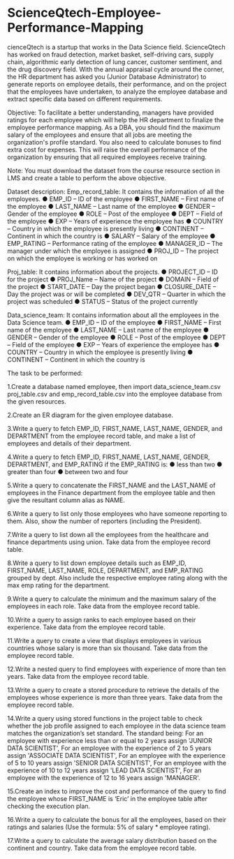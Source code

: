 # ScienceQtech-Employee-Performance-Mapping
cienceQtech is a startup that works in the Data Science field. ScienceQtech has worked on fraud detection, market basket, self-driving cars, supply chain, algorithmic early detection of lung cancer, customer sentiment, and the drug discovery field. With the annual appraisal cycle around the corner, the HR department has asked you (Junior Database Administrator) to generate reports on employee details, their performance, and on the project that the employees have undertaken, to analyze the employee database and extract specific data based on different requirements.

Objective:
To facilitate a better understanding, managers have provided ratings for each employee which will help the HR department to finalize the employee performance mapping. As a DBA, you should find the maximum salary of the employees and ensure that all jobs are meeting the organization's profile standard. You also need to calculate bonuses to find extra cost for expenses. This will raise the overall performance of the organization by ensuring that all required employees receive training.

Note: You must download the dataset from the course resource section in LMS and create a table to perform the above objective.

Dataset description:
Emp_record_table: It contains the information of all the employees. ● EMP_ID – ID of the employee ● FIRST_NAME – First name of the employee ● LAST_NAME – Last name of the employee ● GENDER – Gender of the employee ● ROLE – Post of the employee ● DEPT – Field of the employee ● EXP – Years of experience the employee has ● COUNTRY – Country in which the employee is presently living ● CONTINENT – Continent in which the country is ● SALARY – Salary of the employee ● EMP_RATING – Performance rating of the employee ● MANAGER_ID – The manager under which the employee is assigned ● PROJ_ID – The project on which the employee is working or has worked on

Proj_table: It contains information about the projects. ● PROJECT_ID – ID for the project ● PROJ_Name – Name of the project ● DOMAIN – Field of the project ● START_DATE – Day the project began ● CLOSURE_DATE – Day the project was or will be completed ● DEV_QTR – Quarter in which the project was scheduled ● STATUS – Status of the project currently

Data_science_team: It contains information about all the employees in the Data Science team. ● EMP_ID – ID of the employee ● FIRST_NAME – First name of the employee ● LAST_NAME – Last name of the employee ● GENDER – Gender of the employee ● ROLE – Post of the employee ● DEPT – Field of the employee ● EXP – Years of experience the employee has ● COUNTRY – Country in which the employee is presently living ● CONTINENT – Continent in which the country is

The task to be performed:

1.Create a database named employee, then import data_science_team.csv proj_table.csv and emp_record_table.csv into the employee database from the given resources.

2.Create an ER diagram for the given employee database.

3.Write a query to fetch EMP_ID, FIRST_NAME, LAST_NAME, GENDER, and DEPARTMENT from the employee record table, and make a list of employees and details of their department.

4.Write a query to fetch EMP_ID, FIRST_NAME, LAST_NAME, GENDER, DEPARTMENT, and EMP_RATING if the EMP_RATING is:
● less than two
● greater than four 
● between two and four

5.Write a query to concatenate the FIRST_NAME and the LAST_NAME of employees in the Finance department from the employee table and then give the resultant column alias as NAME.

6.Write a query to list only those employees who have someone reporting to them. Also, show the number of reporters (including the President).

7.Write a query to list down all the employees from the healthcare and finance departments using union. Take data from the employee record table.

8.Write a query to list down employee details such as EMP_ID, FIRST_NAME, LAST_NAME, ROLE, DEPARTMENT, and EMP_RATING grouped by dept. Also include the respective employee rating along with the max emp rating for the department.

9.Write a query to calculate the minimum and the maximum salary of the employees in each role. Take data from the employee record table.

10.Write a query to assign ranks to each employee based on their experience. Take data from the employee record table.

11.Write a query to create a view that displays employees in various countries whose salary is more than six thousand. Take data from the employee record table.

12.Write a nested query to find employees with experience of more than ten years. Take data from the employee record table.

13.Write a query to create a stored procedure to retrieve the details of the employees whose experience is more than three years. Take data from the employee record table.

14.Write a query using stored functions in the project table to check whether the job profile assigned to each employee in the data science team matches the organization’s set standard.
The standard being:
 For an employee with experience less than or equal to 2 years assign 'JUNIOR DATA SCIENTIST',
 For an employee with the experience of 2 to 5 years assign 'ASSOCIATE DATA SCIENTIST', 
 For an employee with the experience of 5 to 10 years assign 'SENIOR DATA SCIENTIST', 
 For an employee with the experience of 10 to 12 years assign 'LEAD DATA SCIENTIST',
 For an employee with the experience of 12 to 16 years assign 'MANAGER'.

15.Create an index to improve the cost and performance of the query to find the employee whose FIRST_NAME is ‘Eric’ in the employee table after checking the execution plan.

16.Write a query to calculate the bonus for all the employees, based on their ratings and salaries (Use the formula: 5% of salary * employee rating).

17.Write a query to calculate the average salary distribution based on the continent and country. Take data from the employee record table.
